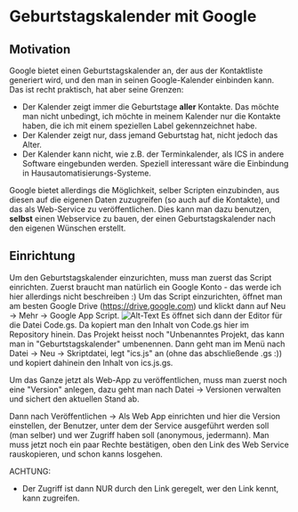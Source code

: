 # Geburtstagskalender mit Google
## Motivation

Google bietet einen Geburtstagskalender an, der aus der Kontaktliste generiert wird, und den man in seinen Google-Kalender einbinden kann. Das ist recht praktisch, hat aber seine Grenzen:
- Der Kalender zeigt immer die Geburtstage **aller** Kontakte. Das möchte man nicht unbedingt, ich möchte in meinem Kalender nur die Kontakte haben, die ich mit einem speziellen Label gekennzeichnet habe.
- Der Kalender zeigt nur, dass jemand Geburtstag hat, nicht jedoch das Alter.
- Der Kalender kann nicht, wie z.B. der Terminkalender, als ICS in andere Software eingebunden werden. Speziell interessant wäre die Einbindung in Hausautomatisierungs-Systeme.

Google bietet allerdings die Möglichkeit, selber Scripten einzubinden, aus diesen auf die eigenen Daten zuzugreifen (so auch auf die Kontakte), und das als Web-Service zu veröffentlichen. 
Dies kann man dazu benutzen, **selbst** einen Webservice zu bauen, der einen Geburtstagskalender nach den eigenen Wünschen erstellt.

## Einrichtung
Um den Geburtstagskalender einzurichten, muss man zuerst das Script einrichten. 
Zuerst braucht man natürlich ein Google Konto - das werde ich hier allerdings nicht beschreiben :)
Um das Script einzurichten, öffnet man am besten Google Drive (https://drive.google.com) und klickt dann auf Neu -> Mehr -> Google App Script.
![Alt-Text](/dwm66/googlestuff/GeburtstagsICS/doc/newscript.jpg)
Es öffnet sich dann der Editor für die Datei Code.gs.
Da kopiert man den Inhalt von Code.gs hier im Repository hinein.
Das Projekt heisst noch "Unbenanntes Projekt, das kann man in "Geburtstagskalender" umbenennen.
Dann geht man im Menü nach Datei -> Neu -> Skriptdatei, legt "ics.js" an (ohne das abschließende .gs :)) und kopiert dahinein den Inhalt von ics.js.gs.

Um das Ganze jetzt als Web-App zu veröffentlichen, muss man zuerst noch eine "Version" anlegen, dazu geht man nach 
Datei -> Versionen verwalten
und sichert den aktuellen Stand ab.

Dann nach Veröffentlichen -> Als Web App einrichten
und hier die Version einstellen, der Benutzer, unter dem der Service ausgeführt werden soll (man selber) und wer Zugriff haben soll (anonymous, jedermann).
Man muss jetzt noch ein paar Rechte bestätigen, oben den Link des Web Service rauskopieren, und schon kanns losgehen.

ACHTUNG:
- Der Zugriff ist dann NUR durch den Link geregelt, wer den Link kennt, kann zugreifen.

